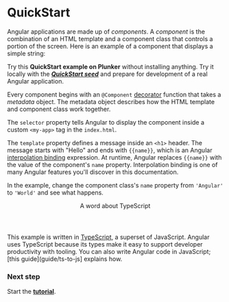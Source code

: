 <h1 class="no-toc">QuickStart</h1>

Angular applications are made up of _components_.
A _component_ is the combination of an HTML template and a component class that controls a portion of the screen. Here is an example of a component that displays a simple string:


<code-example path="quickstart/src/app/app.component.ts" title="src/app/app.component.ts" linenums="false">

</code-example>




<div class="l-sub-section">



Try this **<live-example noDownload>QuickStart example on Plunker</live-example>** without installing anything.
Try it locally with the [***QuickStart seed***](guide/setup "Setup for local development with the QuickStart seed")
and prepare for development of a real Angular application.


</div>



Every component begins with an `@Component` [decorator](guide/glossary#decorator '"decorator" explained')
function that takes a _metadata_ object. The metadata object describes how the HTML template and component class work together.

The `selector` property tells Angular to display the component inside a custom `<my-app>` tag in the `index.html`.

<code-example path="quickstart/src/index.html" region="my-app" title="index.html (inside &lt;body&gt;)" linenums="false">

</code-example>



The `template` property defines a message inside an `<h1>` header.
The message starts with "Hello" and ends with `{{name}}`,
which is an Angular [interpolation binding](guide/displaying-data) expression.
At runtime, Angular replaces `{{name}}` with the value of the component's `name` property.
Interpolation binding is one of many Angular features you'll discover in this documentation.


In the example, change the component class's `name` property from `'Angular'` to `'World'` and see what happens.


<div class="callout is-helpful">



<header>
  A word about TypeScript
</header>



<p>
  This example is written in <a href="http://www.typescriptlang.org/" title="TypeScript">TypeScript</a>, a superset of JavaScript. Angular
  uses TypeScript because its types make it easy to support developer productivity with tooling. You can also write Angular code in JavaScript; [this guide](guide/ts-to-js] explains how.

</p>



</div>



<div class="l-sub-section">



### Next step

Start the [**tutorial**](tutorial "Tour of Heroes tutorial").

</div>

